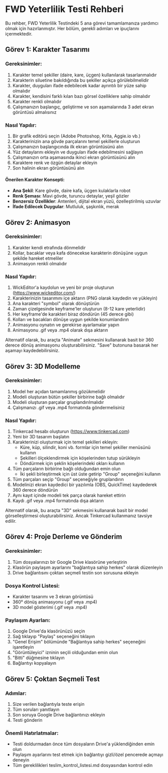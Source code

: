 # FWD Yeterlilik Testi Rehberi

Bu rehber, FWD Yeterlilik Testindeki 5 ana görevi tamamlamanıza yardımcı olmak için hazırlanmıştır. Her bölüm, gerekli adımları ve ipuçlarını içermektedir.

## Görev 1: Karakter Tasarımı

### Gereksinimler:
1. Karakter temel şekiller (daire, kare, üçgen) kullanılarak tasarlanmalıdır
2. Karakterin siluetine bakıldığında bu şekiller açıkça görülebilmelidir
3. Karakter, duyguları ifade edebilecek kadar ayrıntılı bir yüze sahip olmalıdır
4. Karakter, kendisini farklı kılan bazı görsel özelliklere sahip olmalıdır
5. Karakter renkli olmalıdır
6. Çalışmanızın başlangıç, geliştirme ve son aşamalarında 3 adet ekran görüntüsü almalısınız

### Nasıl Yapılır:
1. Bir grafik editörü seçin (Adobe Photoshop, Krita, Aggie.io vb.)
2. Karakterinizin ana gövde parçalarını temel şekillerle oluşturun
3. Çalışmanızın başlangıcında ilk ekran görüntüsünü alın
4. Yüz detaylarını ekleyin ve duyguları ifade edebilmesini sağlayın
5. Çalışmanızın orta aşamasında ikinci ekran görüntüsünü alın
6. Karaktere renk ve özgün detaylar ekleyin
7. Son halinin ekran görüntüsünü alın

#### Önerilen Karakter Konsepti:
- **Ana Şekil**: Kare gövde, daire kafa, üçgen kulaklarla robot
- **Renk Şeması**: Mavi gövde, turuncu detaylar, yeşil gözler
- **Benzersiz Özellikler**: Antenleri, dijital ekran yüzü, özelleştirilmiş uzuvlar
- **İfade Edilecek Duygular**: Mutluluk, şaşkınlık, merak

## Görev 2: Animasyon

### Gereksinimler:
1. Karakter kendi etrafında dönmelidir
2. Kollar, bacaklar veya kafa dönecekse karakterin dönüşüne uygun şekilde hareket etmeliler
3. Animasyon renkli olmalıdır

### Nasıl Yapılır:
1. WickEditor'a kaydolun ve yeni bir proje oluşturun (https://www.wickeditor.com/)
2. Karakterinizin tasarımını içe aktarın (PNG olarak kaydedin ve yükleyin)
3. Ana karakteri "symbol" olarak dönüştürün
4. Zaman çizelgesinde keyframe'ler oluşturun (8-12 kare yeterlidir)
5. Her keyframe'de karakteri biraz döndürün (45 derece gibi)
6. Kolları ve bacakları dönüşe uygun şekilde konumlandırın
7. Animasyonu oynatın ve gerekirse ayarlamalar yapın
8. Animasyonu .gif veya .mp4 olarak dışa aktarın

Alternatif olarak, bu araçta "Animate" sekmesini kullanarak basit bir 360 derece dönüş animasyonu oluşturabilirsiniz. "Save" butonuna basarak her aşamayı kaydedebilirsiniz.

## Görev 3: 3D Modelleme

### Gereksinimler:
1. Model her açıdan tamamlanmış gözükmelidir
2. Modeli oluşturan bütün şekiller birbirine bağlı olmalıdır
3. Modeli oluşturan parçalar gruplandırılmalıdır
4. Çalışmanızı .gif veya .mp4 formatında göndermelisiniz

### Nasıl Yapılır:
1. Tinkercad hesabı oluşturun (https://www.tinkercad.com)
2. Yeni bir 3D tasarım başlatın
3. Karakterinizi oluşturmak için temel şekilleri ekleyin:
   - Küre, küp, silindir, koni vb. formlar için temel şekiller menüsünü kullanın
   - Şekilleri ölçeklendirmek için köşelerinden tutup sürükleyin
   - Döndürmek için şeklin köşelerindeki okları kullanın
4. Tüm parçaların birbirine bağlı olduğundan emin olun
   - İki şekli birleştirmek için üst üste getirip "Group" seçeneğini kullanın
5. Tüm parçaları seçip "Group" seçeneğiyle gruplandırın
6. Modelinizi ekran kaydedici bir yazılımla (OBS, QuickTime) kaydederek 360 derece döndürün
7. Aynı kayıt içinde modeli tek parça olarak hareket ettirin
8. Kaydı .gif veya .mp4 formatında dışa aktarın

Alternatif olarak, bu araçta "3D" sekmesini kullanarak basit bir model görselleştirmesi oluşturabilirsiniz. Ancak Tinkercad kullanmanız tavsiye edilir.

## Görev 4: Proje Derleme ve Gönderim

### Gereksinimler:
1. Tüm dosyalarınızı bir Google Drive klasörüne yerleştirin
2. Klasörün paylaşım ayarlarını "bağlantıya sahip herkes" olarak düzenleyin
3. Drive bağlantısını çoktan seçmeli testin son sorusuna ekleyin

### Dosya Kontrol Listesi:
- Karakter tasarımı ve 3 ekran görüntüsü
- 360° dönüş animasyonu (.gif veya .mp4)
- 3D model gösterimi (.gif veya .mp4)

### Paylaşım Ayarları:
1. Google Drive'da klasörünüzü seçin
2. Sağ tıklayıp "Paylaş" seçeneğini tıklayın
3. "Genel Erişim" bölümünde "Bağlantıya sahip herkes" seçeneğini işaretleyin
4. "Görüntüleyici" izninin seçili olduğundan emin olun
5. "Bitti" düğmesine tıklayın
6. Bağlantıyı kopyalayın

## Görev 5: Çoktan Seçmeli Test

### Adımlar:
1. Size verilen bağlantıyla teste erişin
2. Tüm soruları yanıtlayın
3. Son soruya Google Drive bağlantınızı ekleyin
4. Testi gönderin

### Önemli Hatırlatmalar:
- Testi doldurmadan önce tüm dosyaların Drive'a yüklendiğinden emin olun
- Paylaşım ayarlarını test etmek için bağlantıyı gizli/özel pencerede açmayı deneyin
- Tüm gereklilikleri teslim_kontrol_listesi.md dosyasından kontrol edin
